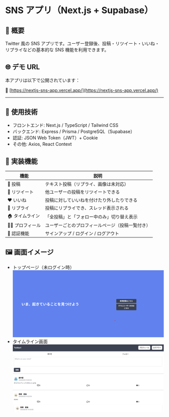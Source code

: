 # SNS アプリ（Next.js + Supabase）

## 📌 概要

Twitter 風の SNS アプリです。ユーザー登録後、投稿・リツイート・いいね・リプライなどの基本的な SNS 機能を利用できます。

## 🌐 デモ URL

本アプリは以下で公開されています：

🔗 [https://nextjs-sns-app.vercel.app/](https://nextjs-sns-app.vercel.app/)

---

## 🚀 使用技術

- フロントエンド: Next.js / TypeScript / Tailwind CSS
- バックエンド: Express / Prisma / PostgreSQL（Supabase）
- 認証: JSON Web Token（JWT）+ Cookie
- その他: Axios, React Context

## 🧩 実装機能

| 機能            | 説明                                             |
| --------------- | ------------------------------------------------ |
| 📝 投稿         | テキスト投稿（リプライ、画像は未対応）           |
| 🔁 リツイート   | 他ユーザーの投稿をリツイートできる               |
| ❤️ いいね       | 投稿に対していいねを付けたり外したりできる       |
| 💬 リプライ     | 投稿にリプライでき、スレッド表示される           |
| 🏠 タイムライン | 「全投稿」と「フォロー中のみ」切り替え表示       |
| 🙍‍♀️ プロフィール | ユーザーごとのプロフィールページ（投稿一覧付き） |
| 🔐 認証機能     | サインアップ / ログイン / ログアウト             |

## 🖼 画面イメージ

- トップページ（未ログイン時）
  ![トップページ](./public/readme/home_sample_screen.png)
- タイムライン画面
  ![タイムライン](./public/readme/timeline_sample_screen.png)

```

```
